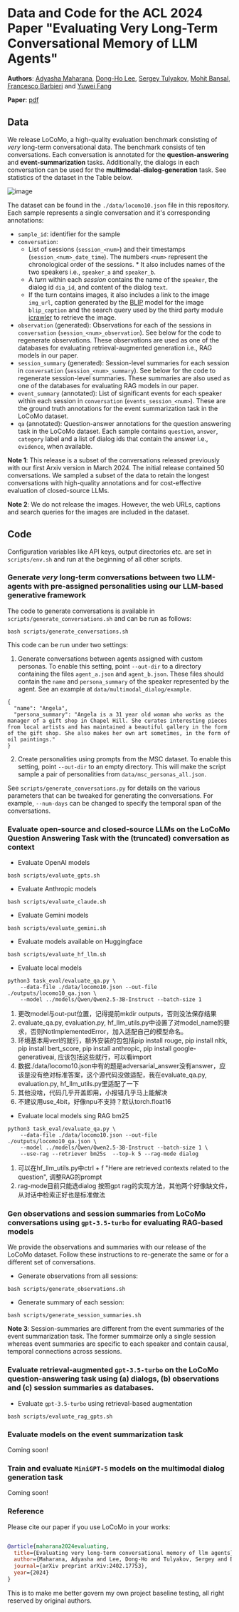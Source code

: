 # Data and Code for the **ACL 2024** Paper "**Evaluating Very Long-Term Conversational Memory of LLM Agents**"
**Authors**: [Adyasha Maharana](https://adymaharana.github.io/), [Dong-Ho Lee](https://www.danny-lee.info/), [Sergey Tulyakov](https://stulyakov.com/), [Mohit Bansal](https://www.cs.unc.edu/~mbansal/), [Francesco Barbieri](https://fvancesco.github.io/) and [Yuwei Fang](https://yuwfan.github.io/)

**Paper**: [pdf](https://github.com/snap-research/locomo/tree/main/static/paper/locomo.pdf)

## Data

We release LoCoMo, a high-quality evaluation benchmark consisting of *very* long-term conversational data. The benchmark consists of ten conversations. Each conversation is annotated for the **question-answering** and **event-summarization** tasks. Additionally, the dialogs in each conversation can be used for the **multimodal-dialog-generation** task. See statistics of the dataset in the Table below.

![image](./static/images/locomo_example_stats.png)

The dataset can be found in the ```./data/locomo10.json``` file in this repository. Each sample represents a single conversation and it's corresponding annotations: 
* `sample_id`: identifier for the sample
* `conversation`: 
    * List of sessions (`session_<num>`) and their timestamps (`session_<num>_date_time`). The numbers `<num>` represent the chronological order of the sessions. * It also includes names of the two speakers i.e., `speaker_a` and `speaker_b`. 
    * A *turn* within each *session* contains the name of the `speaker`, the dialog id `dia_id`, and content of the dialog `text`. 
    * If the turn contains images, it also includes a link to the image `img_url`, caption generated by the [BLIP](https://huggingface.co/Salesforce/blip-image-captioning-large) model for the image `blip_caption` and the search query used by the third party module [icrawler](https://icrawler.readthedocs.io/en/latest/) to retrieve the image.
* `observation` (generated): Observations for each of the sessions in `conversation` (`session_<num>_observation`). See below for the code to regenerate observations. These observations are used as one of the databases for evaluating retrieval-augmented generation i.e., RAG models in our paper.
* `session_summary` (generated): Session-level summaries for each session in `conversation` (`session_<num>_summary`). See below for the code to regenerate session-level summaries. These summaries are also used as one of the databases for evaluating RAG models in our paper.
* `event_summary` (annotated): List of significant events for each speaker within each session in `conversation` (`events_session_<num>`). These are the ground truth annotations for the event summarization task in the LoCoMo dataset.
* `qa` (annotated): Question-answer annotations for the question answering task in the LoCoMo dataset. Each sample contains `question`, `answer`, `category` label and a list of dialog ids that contain the answer i.e., `evidence`, when available.


**Note 1**: This release is a subset of the conversations released previously with our first Arxiv version in March 2024. The initial release contained 50 conversations. We sampled a subset of the data to retain the longest conversations with high-quality annotations and for cost-effective evaluation of closed-source LLMs.

**Note 2**: We do not release the images. However, the web URLs, captions and search queries for the images are included in the dataset.


## Code

Configuration variables like API keys, output directories etc. are set in `scripts/env.sh` and run at the beginning of all other scripts.

### Generate *very* long-term conversations between two LLM-agents with pre-assigned personalities using our LLM-based generative framework
The code to generate conversations is available in `scripts/generate_conversations.sh` and can be run as follows:
```
bash scripts/generate_conversations.sh
```

This code can be run under two settings:
1. Generate conversations between agents assigned with custom personas. To enable this setting, point `--out-dir` to a directory containing the files `agent_a.json` and `agent_b.json`. These files should contain the `name` and `persona_summary` of the speaker represented by the agent. See an example at `data/multimodal_dialog/example`.

```
{
  "name": "Angela",
  "persona_summary": "Angela is a 31 year old woman who works as the manager of a gift shop in Chapel Hill. She curates interesting pieces from local artists and has maintained a beautiful gallery in the form of the gift shop. She also makes her own art sometimes, in the form of oil paintings."
}
```

2. Create personalities using prompts from the MSC dataset. To enable this setting, point `--out-dir` to an empty directory. This will make the script sample a pair of personalities from `data/msc_personas_all.json`.

See `scripts/generate_conversations.py` for details on the various parameters that can be tweaked for generating the conversations. For example, `--num-days` can be changed to specify the temporal span of the conversations.

### Evaluate open-source and closed-source LLMs on the LoCoMo Question Answering Task with the (truncated) conversation as context

* Evaluate OpenAI models
```
bash scripts/evaluate_gpts.sh
```

* Evaluate Anthropic models
```
bash scripts/evaluate_claude.sh
```

* Evaluate Gemini models
```
bash scripts/evaluate_gemini.sh
```

* Evaluate models available on Huggingface
```
bash scripts/evaluate_hf_llm.sh
```

* Evaluate local models
```
python3 task_eval/evaluate_qa.py \
    --data-file ./data/locomo10.json --out-file ./outputs/locomo10_qa.json \
    --model ../models/Qwen/Qwen2.5-3B-Instruct --batch-size 1
```

1. 更改model与out-put位置，记得提前mkdir outputs，否则没法保存结果
2. evaluate_qa.py, evaluation.py, hf_llm_utils.py中设置了对model_name的要求，否则NotImplementedError，加入适配自己的模型命名。
3. 环境基本用verl的就行，额外安装的包包括pip install rouge, pip install nltk, pip install bert_score, pip install anthropic, pip install google-generativeai, 应该包括这些就行，可以看import
4. 数据./data/locomo10.json中有的题是adversarial_answer没有answer，应该是没有绝对标准答案，这个源代码没做适配，我在evaluate_qa.py, evaluation.py, hf_llm_utils.py里适配了一下
5. 其他没啥，代码几乎开盖即用，小报错几乎马上能解决
6. 不建议用use_4bit，好像npu不支持？默认torch.float16

* Evaluate local models sing RAG bm25
```
python3 task_eval/evaluate_qa.py \
    --data-file ./data/locomo10.json --out-file ./outputs/locomo10_qa.json \
    --model ../models/Qwen/Qwen2.5-3B-Instruct --batch-size 1 \
    --use-rag --retriever bm25s  --top-k 5 --rag-mode dialog
```

1. 可以在hf_llm_utils.py中ctrl + f "Here are retrieved contexts related to the question", 调整RAG的prompt
2. rag-mode目前只能选dialog 按照gpt rag的实现方法，其他两个好像缺文件，从对话中检索正好也是标准做法

### Gen observations and session summaries from LoCoMo conversations using `gpt-3.5-turbo` for evaluating RAG-based models
We provide the observations and summaries with our release of the LoCoMo dataset. Follow these instructions to re-generate the same or for a different set of conversations.

* Generate observations from all sessions:
```
bash scripts/generate_observations.sh
```

* Generate summary of each session:
```
bash scripts/generate_session_summaries.sh
```
**Note 3**: Session-summaries are different from the event summaries of the event summarization task. The former summairze only a single session whereas event summaries are specific to each speaker and contain causal, temporal connections across sessions.


### Evaluate retrieval-augmented `gpt-3.5-turbo` on the LoCoMo question-answering task using (a) dialogs, (b) observations and (c) session summaries as databases.
* Evaluate `gpt-3.5-turbo` using retrieval-based augmentation
```
bash scripts/evaluate_rag_gpts.sh
```

### Evaluate models on the event summarization task

Coming soon!

### Train and evaluate `MiniGPT-5` models on the multimodal dialog generation task

Coming soon!


### Reference
Please cite our paper if you use LoCoMo in your works:
```bibtex

@article{maharana2024evaluating,
  title={Evaluating very long-term conversational memory of llm agents},
  author={Maharana, Adyasha and Lee, Dong-Ho and Tulyakov, Sergey and Bansal, Mohit and Barbieri, Francesco and Fang, Yuwei},
  journal={arXiv preprint arXiv:2402.17753},
  year={2024}
}
```


This is to make me better govern my own project baseline testing, all right reserved by original authors.
